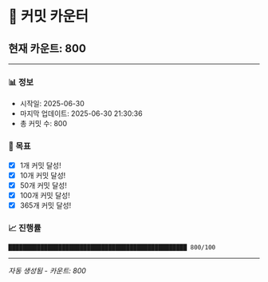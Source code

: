 # 🔢 커밋 카운터

## 현재 카운트: 800

---

### 📊 정보
- 시작일: 2025-06-30
- 마지막 업데이트: 2025-06-30 21:30:36
- 총 커밋 수: 800

### 🎯 목표
- [x] 1개 커밋 달성!
- [x] 10개 커밋 달성!
- [x] 50개 커밋 달성!
- [x] 100개 커밋 달성!
- [x] 365개 커밋 달성!

### 📈 진행률
```
██████████████████████████████████████████████████ 800/100
```

---
*자동 생성됨 - 카운트: 800*
